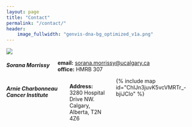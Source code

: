 ```yaml
---
layout: page
title: "Contact"
permalink: "/contact/"
header:
    image_fullwidth: "genvis-dna-bg_optimized_v1a.png"
---
```


<div class="row">
    <div class="small-12 small-centered columns">
        <img src="https://charbonneau.ucalgary.ca/files/charbonneau/sorana-headshot.jpg">
    </div>
</div>

<div class="row">
    <div class="small-6 columns">
    <h5>Sorana Morrissy</h5>
    <p>
      <b>email:</b> <a href="mailto:sorana.morrissy@ucalgary.ca">sorana.morrissy@ucalgary.ca</a><br>
      <b>office:</b> HMRB 307<br>
    </p>
    </div>
</div>

<div class="row">
    <div class="small-12 small-centered columns">
        <h5>Arnie Charbonneau Cancer Institute</h5>
        <p>
          <b>Address:</b><br> 3280 Hospital Drive NW.<br>
          Calgary, Alberta, T2N 4Z6<br>
        </p>
        {% include map id="ChIJn3juvK5vcVMRTr_-bjiJClo" %}
    </div>
</div>
